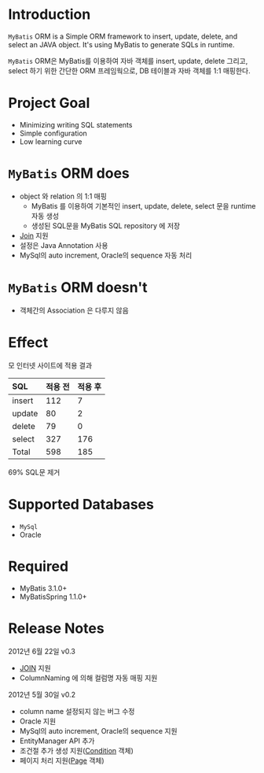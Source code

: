 # Introduction #

`MyBatis` ORM is a Simple ORM framework to insert, update, delete, and select an JAVA object. It's using MyBatis to generate SQLs in runtime.

`MyBatis` ORM은 MyBatis를 이용하여 자바 객체를 insert, update, delete 그리고, select 하기 위한 간단한 ORM 프레임웍으로, DB 테이블과 자바 객체를 1:1 매핑한다.

# Project Goal #
  * Minimizing writing SQL statements
  * Simple configuration
  * Low learning curve

# `MyBatis` ORM does #
  * object 와 relation 의 1:1 매핑
    * MyBatis 를 이용하여 기본적인 insert, update, delete, select 문을 runtime 자동 생성
    * 생성된 SQL문을 MyBatis SQL repository 에 저장
  * [Join](Join.md) 지원
  * 설정은 Java Annotation 사용
  * MySql의 auto increment, Oracle의 sequence 자동 처리

# `MyBatis` ORM doesn't #
  * 객체간의 Association 은 다루지 않음

# Effect #
모 인터넷 사이트에 적용 결과

| SQL | 적용 전 | 적용 후 |
|:----|:-----|:-----|
| insert | 112  | 7    |
| update | 80   | 2    |
| delete | 79   | 0    |
| select | 327  | 176  |
| Total | 598  | 185  |

69% SQL문 제거

# Supported Databases #
  * `MySql`
  * Oracle

# Required #
  * MyBatis 3.1.0+
  * MyBatisSpring  1.1.0+

# Release Notes #
2012년 6월 22일 v0.3

  * [JOIN](Join.md) 지원
  * ColumnNaming 에 의해 컬럼명 자동 매핑 지원

2012년 5월 30일 v0.2

  * column name 설정되지 않는 버그 수정
  * Oracle 지원
  * MySql의 auto increment, Oracle의 sequence 지원
  * EntityManager API 추가
  * 조건절 추가 생성 지원([Condition](Condition.md) 객체)
  * 페이지 처리 지원([Page](Page.md) 객체)